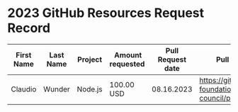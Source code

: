# 2023 GitHub Resources Request Record

First Name | Last Name | Project | Amount requested | Pull Request date | Pull Request link
-|-|-|-|-|-
Claudio | Wunder | Node.js | 100.00 USD | 08.16.2023 | https://github.com/openjs-foundation/cross-project-council/pulls/1149 |
